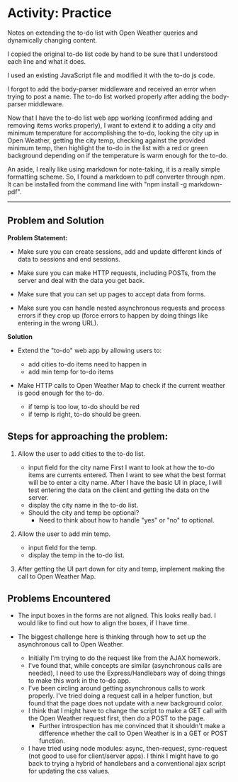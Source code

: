 # Activity: Practice

Notes on extending the to-do list with Open Weather queries and dynamically
changing content.

I copied the original to-do list code by hand to be sure that I understood each
line and what it does.

I used an existing JavaScript file and modified it with the to-do js code.

I forgot to add the body-parser middleware and received an error when trying to post a
name. The to-do list worked properly after adding the body-parser middleware.

Now that I have the to-do list web app working (confirmed adding and removing
items works properly), I want to extend it to adding a city and minimum
temperature for accomplishing the to-do, looking the city up
in Open Weather, getting the city temp, checking against the provided minimum
temp, then highlight the to-do in the list with a red or green background
depending on if the temperature is warm enough for the to-do.

An aside, I really like using markdown for note-taking, it is a really simple
formatting scheme. So, I found a markdown to pdf converter through npm. It can
be installed from the command line with "npm install -g markdown-pdf".

---

## Problem and Solution

**Problem Statement:**
+ Make sure you can create sessions, add and update different kinds of data to sessions and end sessions.

+ Make sure you can make HTTP requests, including POSTs, from the server and deal with the data you get back.  

+ Make sure that you can set up pages to accept data from forms.  

+ Make sure you can handle nested asynchronous requests and process errors if they crop up (force errors to happen by doing things like entering in the wrong URL).  

**Solution**
+ Extend the "to-do" web app by allowing users to:
	+ add cities to-do items need to happen in
	+ add min temp for to-do items  

+ Make HTTP calls to Open Weather Map to check if the current weather is good enough for the to-do.
	+ if temp is too low, to-do should be red
	+ if temp is right, to-do should be green.

## Steps for approaching the problem:

1. Allow the user to add cities to the to-do list.
	+ input field for the city name
	  First I want to look at how the to-do items are currents entered. Then I
want to see what the best format will be to enter a city name. After I have the
basic UI in place, I will test entering the data on the client and getting the
data on the server.
	+ display the city name in the to-do list.
	+ Should the city and temp be optional?
		+ Need to think about how to handle "yes" or "no" to optional.

1. Allow the user to add min temp.
	+ input field for the temp.
	+ display the temp in the to-do list.

1. After getting the UI part down for city and temp, implement making the call
   to Open Weather Map.

## Problems Encountered

+ The input boxes in the forms are not aligned. This looks really bad. I would
  like to find out how to align the boxes, if I have time.

+ The biggest challenge here is thinking through how to set up the asynchronous
  call to Open Weather.
	+ Initially I'm trying to do the request like from the AJAX homework.
	+ I've found that, while concepts are similar (asynchronous calls are
	  needed), I need to use the Express/Handlebars way of doing things to make
	  this work in the to-do app.
	+ I've been circling around getting asynchronous calls to work properly.
	  I've tried doing a request call in a helper function, but found that the
page does not update with a new background color.
	+ I think that I might have to change the script to make a GET call with the
	  Open Weather request first, then do a POST to the page.
		+ Further introspection has me convinced that it shouldn't make a
		  difference whether the call to Open Weather is in a GET or POST
function.
	+ I have tried using node modules: async, then-request, sync-request (not
	  good to use for client/server apps). I think I might have to go back to
trying a hybrid of handlebars and a conventional ajax script for updating the
css values.

